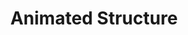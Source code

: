 ---
id: structure
title: Animated Structure
project: true
description: 
draft: false
header: Structure Animation
sub_header: Solo Project

project_context:
  - title: "About"
    text: 
    - "This Animated Structure was born out of sheer curiosity."
    - "3D Graphic Animations are fascinating and I plan to further explore what is possible using just CSS and HTML."

project_details:
    - section_header: "The Stack"
      text:
      - "This animation was created in React.JS using CSS, HTML, and Javascript. It has been deployed to Heroku for viewing purposes."
      image:
        url: 
        title: ""
    - section_header: "Tracing without Limits™: No sampling, no blindspots"
      text:
      - "I would like to thank the academy and my faithful assistant, Minnie."
      image:
        url: 
        title: ""

--- 